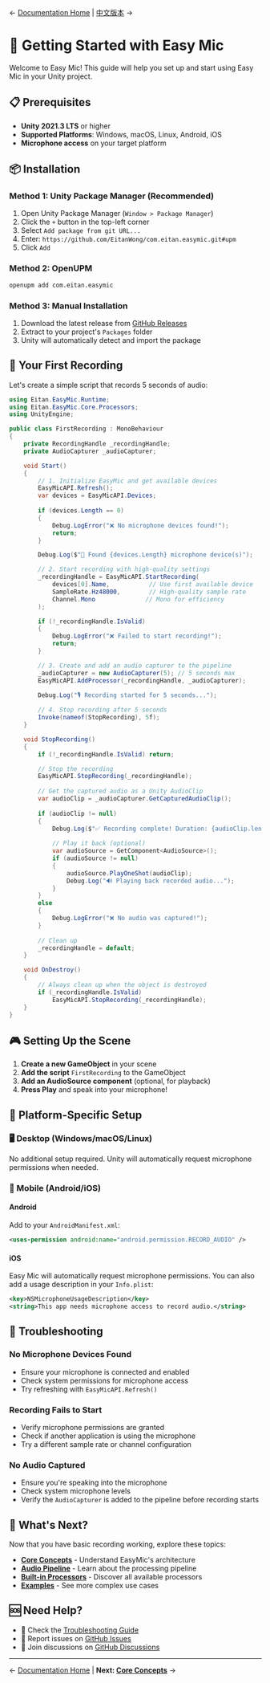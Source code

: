 ← [Documentation Home](../README.md) | [中文版本](../zh-CN/getting-started.md) →

# 🚀 Getting Started with Easy Mic

Welcome to Easy Mic! This guide will help you set up and start using Easy Mic in your Unity project.

## 📋 Prerequisites

- **Unity 2021.3 LTS** or higher
- **Supported Platforms**: Windows, macOS, Linux, Android, iOS
- **Microphone access** on your target platform

## 📦 Installation

### Method 1: Unity Package Manager (Recommended)

1. Open Unity Package Manager (`Window > Package Manager`)
2. Click the `+` button in the top-left corner
3. Select `Add package from git URL...`
4. Enter: `https://github.com/EitanWong/com.eitan.easymic.git#upm`
5. Click `Add`

### Method 2: OpenUPM

```bash
openupm add com.eitan.easymic
```

### Method 3: Manual Installation

1. Download the latest release from [GitHub Releases](https://github.com/EitanWong/com.eitan.easymic/releases)
2. Extract to your project's `Packages` folder
3. Unity will automatically detect and import the package

## 🎯 Your First Recording

Let's create a simple script that records 5 seconds of audio:

```csharp
using Eitan.EasyMic.Runtime;
using Eitan.EasyMic.Core.Processors;
using UnityEngine;

public class FirstRecording : MonoBehaviour
{
    private RecordingHandle _recordingHandle;
    private AudioCapturer _audioCapturer;

    void Start()
    {
        // 1. Initialize EasyMic and get available devices
        EasyMicAPI.Refresh();
        var devices = EasyMicAPI.Devices;
        
        if (devices.Length == 0)
        {
            Debug.LogError("❌ No microphone devices found!");
            return;
        }

        Debug.Log($"🎤 Found {devices.Length} microphone device(s)");

        // 2. Start recording with high-quality settings
        _recordingHandle = EasyMicAPI.StartRecording(
            devices[0].Name,           // Use first available device
            SampleRate.Hz48000,        // High-quality sample rate
            Channel.Mono              // Mono for efficiency
        );

        if (!_recordingHandle.IsValid)
        {
            Debug.LogError("❌ Failed to start recording!");
            return;
        }

        // 3. Create and add an audio capturer to the pipeline
        _audioCapturer = new AudioCapturer(5); // 5 seconds max
        EasyMicAPI.AddProcessor(_recordingHandle, _audioCapturer);

        Debug.Log("🎙️ Recording started for 5 seconds...");
        
        // 4. Stop recording after 5 seconds
        Invoke(nameof(StopRecording), 5f);
    }

    void StopRecording()
    {
        if (!_recordingHandle.IsValid) return;

        // Stop the recording
        EasyMicAPI.StopRecording(_recordingHandle);
        
        // Get the captured audio as a Unity AudioClip
        var audioClip = _audioCapturer.GetCapturedAudioClip();
        
        if (audioClip != null)
        {
            Debug.Log($"✅ Recording complete! Duration: {audioClip.length:F2}s");
            
            // Play it back (optional)
            var audioSource = GetComponent<AudioSource>();
            if (audioSource != null)
            {
                audioSource.PlayOneShot(audioClip);
                Debug.Log("🔊 Playing back recorded audio...");
            }
        }
        else
        {
            Debug.LogError("❌ No audio was captured!");
        }
        
        // Clean up
        _recordingHandle = default;
    }

    void OnDestroy()
    {
        // Always clean up when the object is destroyed
        if (_recordingHandle.IsValid)
            EasyMicAPI.StopRecording(_recordingHandle);
    }
}
```

## 🎮 Setting Up the Scene

1. **Create a new GameObject** in your scene
2. **Add the script** `FirstRecording` to the GameObject
3. **Add an AudioSource component** (optional, for playback)
4. **Press Play** and speak into your microphone!

## 📱 Platform-Specific Setup

### 🖥️ Desktop (Windows/macOS/Linux)
No additional setup required. Unity will automatically request microphone permissions when needed.

### 📱 Mobile (Android/iOS)

#### Android
Add to your `AndroidManifest.xml`:
```xml
<uses-permission android:name="android.permission.RECORD_AUDIO" />
```

#### iOS  
Easy Mic will automatically request microphone permissions. You can also add a usage description in your `Info.plist`:
```xml
<key>NSMicrophoneUsageDescription</key>
<string>This app needs microphone access to record audio.</string>
```

## 🔧 Troubleshooting

### No Microphone Devices Found
- Ensure your microphone is connected and enabled
- Check system permissions for microphone access
- Try refreshing with `EasyMicAPI.Refresh()`

### Recording Fails to Start
- Verify microphone permissions are granted
- Check if another application is using the microphone
- Try a different sample rate or channel configuration

### No Audio Captured
- Ensure you're speaking into the microphone
- Check system microphone levels
- Verify the `AudioCapturer` is added to the pipeline before recording starts

## 📖 What's Next?

Now that you have basic recording working, explore these topics:

- **[Core Concepts](core-concepts.md)** - Understand EasyMic's architecture
- **[Audio Pipeline](audio-pipeline.md)** - Learn about the processing pipeline
- **[Built-in Processors](processors.md)** - Discover all available processors
- **[Examples](examples.md)** - See more complex use cases

## 🆘 Need Help?

- 📖 Check the [Troubleshooting Guide](troubleshooting.md)
- 🐛 Report issues on [GitHub Issues](https://github.com/EitanWong/com.eitan.easymic/issues)
- 💬 Join discussions on [GitHub Discussions](https://github.com/EitanWong/com.eitan.easymic/discussions)

---

← [Documentation Home](../README.md) | **Next: [Core Concepts](core-concepts.md)** →